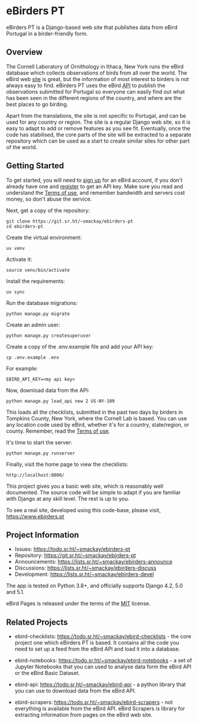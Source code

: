 # eBirders PT

eBirders PT is a Django-based web site that publishes data from eBird Portugal 
in a birder-friendly form.

## Overview

The Cornell Laboratory of Ornithology in Ithaca, New York runs the eBird database
which collects observations of birds from all over the world. The eBird web [site](https://ebird.org)
is great, but the information of most interest to birders is not always easy to 
find. eBirders PT uses the eBird [API](https://documenter.getpostman.com/view/664302/S1ENwy59) to publish the observations submitted
for Portugal so everyone can easily find out what has been seen in the different
regions of the country, and where are the best places to go birding.

Apart from the translations, the site is not specific to Portugal, and can be used
for any country or region. The site is a regular Django web site, so it is easy to 
adapt to add or remove features as you see fit. Eventually, once the code has 
stabilised, the core parts of the site will be extracted to a separate repository 
which can be used as a start to create similar sites for other part of the world.

## Getting Started

To get started, you will need to [sign up](https://secure.birds.cornell.edu/identity/account/create) for an eBird account, if you don't 
already have one and [register](https://ebird.org/data/download) to get an API key. Make sure you read and 
understand the [Terms of use](https://www.birds.cornell.edu/home/ebird-api-terms-of-use/), and remember bandwidth and servers cost money, 
so don't abuse the service.

Next, get a copy of the repository:

    git clone https://git.sr.ht/~smackay/ebirders-pt
    cd ebirders-pt

Create the virtual environment:

    uv venv

Activate it:

    source venv/bin/activate

Install the requirements:

    uv sync

Run the database migrations:

    python manage.py migrate

Create an admin user:

    python manage.py createsuperuser

Create a copy of the .env.example file and add your API key:

    cp .env.example .env

For example:

    EBIRD_API_KEY=<my api key>

Now, download data from the API:

    python manage.py load_api new 2 US-NY-109

This loads all the checklists, submitted in the past two days by birders
in Tompkins County, New York, where the Cornell Lab is based. You can use
any location code used by eBird, whether it's for a country, state/region,
or county. Remember, read the [Terms of use](https://www.birds.cornell.edu/home/ebird-api-terms-of-use/).

It's time to start the server:

    python manage.py runserver

Finally, visit the home page to view the checklists:

    http://localhost:8000/

This project gives you a basic web site, which is reasonably well documented.
The source code will be simple to adapt if you are familiar with Django at any
skill level. The rest is up to you.

To see a real site, developed using this code-base, please visit, https://www.ebirders.pt

## Project Information

* Issues: https://todo.sr.ht/~smackay/ebirders-pt
* Repository: https://git.sr.ht/~smackay/ebirders-pt
* Announcements: https://lists.sr.ht/~smackay/ebirders-announce
* Discussions: https://lists.sr.ht/~smackay/ebirders-discuss
* Development: https://lists.sr.ht/~smackay/ebirders-devel

The app is tested on Python 3.8+, and officially supports Django 4.2, 5.0 and 5.1.

eBird Pages is released under the terms of the [MIT](https://opensource.org/licenses/MIT) license.

## Related Projects

* ebird-checklists: https://todo.sr.ht/~smackay/ebird-checklists - the core project
  one which eBirders PT is based. It contains all the code you need to set up a feed
  from the eBird API and load it into a database.

* ebird-notebooks: https://todo.sr.ht/~smackay/ebird-notebooks - a set of Jupyter 
  Notebooks that you can used to analyse data form the eBird API or the eBird Basic
  Dataset.

* ebird-api: https://todo.sr.ht/~smackay/ebird-api - a python library that you can
  use to download data from the eBird API.

* ebird-scrapers: https://todo.sr.ht/~smackay/ebird-scrapers - not everything is available
  from the eBird API. eBird Scrapers is library for extracting information from pages
  on the eBird web site.
